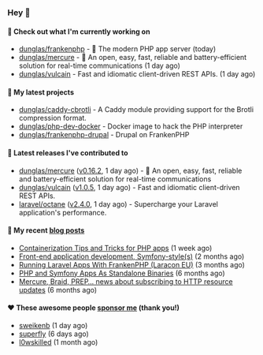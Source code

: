 ### Hey 👋

#### 👷 Check out what I'm currently working on

- [dunglas/frankenphp](https://github.com/dunglas/frankenphp) - 🧟 The modern PHP app server (today)
- [dunglas/mercure](https://github.com/dunglas/mercure) - 🪽 An open, easy, fast, reliable and battery-efficient solution for real-time communications (1 day ago)
- [dunglas/vulcain](https://github.com/dunglas/vulcain) - Fast and idiomatic client-driven REST APIs. (1 day ago)

#### 🌱 My latest projects

- [dunglas/caddy-cbrotli](https://github.com/dunglas/caddy-cbrotli) - A Caddy module providing support for the Brotli compression format.
- [dunglas/php-dev-docker](https://github.com/dunglas/php-dev-docker) - Docker image to hack the PHP interpreter
- [dunglas/frankenphp-drupal](https://github.com/dunglas/frankenphp-drupal) - Drupal on FrankenPHP

#### 🔭 Latest releases I've contributed to

- [dunglas/mercure](https://github.com/dunglas/mercure) ([v0.16.2](https://github.com/dunglas/mercure/releases/tag/v0.16.2), 1 day ago) - 🪽 An open, easy, fast, reliable and battery-efficient solution for real-time communications
- [dunglas/vulcain](https://github.com/dunglas/vulcain) ([v1.0.5](https://github.com/dunglas/vulcain/releases/tag/v1.0.5), 1 day ago) - Fast and idiomatic client-driven REST APIs.
- [laravel/octane](https://github.com/laravel/octane) ([v2.4.0](https://github.com/laravel/octane/releases/tag/v2.4.0), 1 day ago) - Supercharge your Laravel application&#39;s performance.

#### 📜 My recent [blog posts](https://dunglas.fr)

- [Containerization Tips and Tricks for PHP apps](https://dunglas.dev/2024/05/containerization-tips-and-tricks-for-php-apps/) (1 week ago)
- [Front-end application development, Symfony-style(s)](https://dunglas.dev/2024/04/front-end-application-development-symfony-styles/) (2 months ago)
- [Running Laravel Apps With FrankenPHP (Laracon EU)](https://dunglas.dev/2024/02/running-laravel-apps-with-frankenphp-laracon-eu/) (3 months ago)
- [PHP and Symfony Apps As Standalone Binaries](https://dunglas.dev/2023/12/php-and-symfony-apps-as-standalone-binaries/) (6 months ago)
- [Mercure, Braid, PREP… news about subscribing to HTTP resource updates](https://dunglas.dev/2023/11/mercure-braid-prep-news-about-subscribing-to-http-resource-updates/) (6 months ago)

#### ❤️ These awesome people [sponsor me](https://github.com/sponsors/dunglas) (thank you!)

- [sweikenb](https://github.com/sweikenb) (1 day ago)
- [superfly](https://github.com/superfly) (6 days ago)
- [l0wskilled](https://github.com/l0wskilled) (1 month ago)
